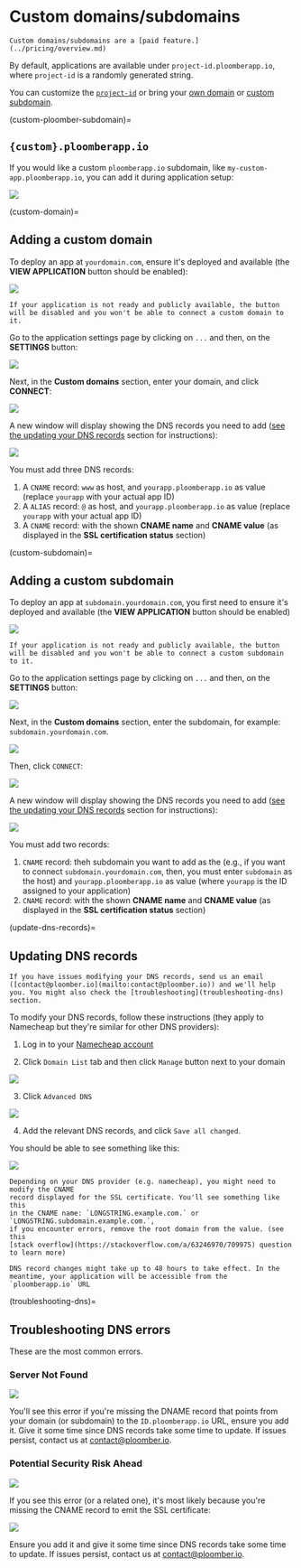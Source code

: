 # Custom domains/subdomains

```{important}
Custom domains/subdomains are a [paid feature.](../pricing/overview.md)
```

By default, applications are available under `project-id.ploomberapp.io`, where `project-id` is a randomly generated string.

You can customize the [`project-id`](custom-ploomber-subdomain) or bring your [own domain](custom-domain) or [custom subdomain](custom-subdomain).

(custom-ploomber-subdomain)=
## `{custom}.ploomberapp.io`

If you would like a custom `ploomberapp.io` subdomain, like `my-custom-app.ploomberapp.io`, you can add it during application setup:

![](../static/custom-domains/custom-names.png)


(custom-domain)=
## Adding a custom domain

To deploy an app at `yourdomain.com`, ensure it's deployed and available (the **VIEW APPLICATION** button should be enabled):

![](../static/custom-domains/view-application.png)

```{warning}
If your application is not ready and publicly available, the button will be disabled and you won't be able to connect a custom domain to it.
```

Go to the application settings page by clicking on `...` and then, on the **SETTINGS** button:

![](../static/custom-domains/settings-button.png)

Next, in the **Custom domains** section, enter your domain, and click **CONNECT**:

![](../static/custom-domains/custom-domains-section.png)


A new window will display showing the DNS records you need to add ([see the updating your DNS records](update-dns-records) section for instructions):

![](../static/custom-domains/pointing-change-dns-records.png)


You must add three DNS records:

1. A `CNAME` record: `www` as host, and `yourapp.ploomberapp.io` as value (replace `yourapp` with your actual app ID)
2. A `ALIAS` record: `@` as host, and `yourapp.ploomberapp.io` as value (replace `yourapp` with your actual app ID)
3. A `CNAME` record: with the shown **CNAME name** and **CNAME value** (as displayed in the **SSL certification status** section)

(custom-subdomain)=
## Adding a custom subdomain

To deploy an app at `subdomain.yourdomain.com`, you first need to ensure it's deployed and available (the **VIEW APPLICATION** button should be enabled)

![](../static/custom-domains/view-application.png)

```{warning}
If your application is not ready and publicly available, the button will be disabled and you won't be able to connect a custom subdomain to it.
```

Go to the application settings page by clicking on `...` and then, on the **SETTINGS** button:

![](../static/custom-domains/settings-button.png)

Next, in the **Custom domains** section, enter the subdomain, for example: `subdomain.yourdomain.com`.

![](../static/custom-domains/subdomain-settings.png)

Then, click `CONNECT`:

![](../static/custom-domains/subdomain-settings-selected.png)

A new window will display showing the DNS records you need to add ([see the updating your DNS records](update-dns-records) section for instructions):

![](../static/custom-domains/subdomain-dns.png)


You must add two records:

1. `CNAME` record: theh subdomain you want to add as the (e.g., if you want to connect `subdomain.yourdomain.com`, then, you must enter `subdomain` as the host) and `yourapp.ploomberapp.io` as value (where `yourapp` is the ID assigned to your application)
3. `CNAME` record: with the shown **CNAME name** and **CNAME value** (as displayed in the **SSL certification status** section)


(update-dns-records)=
## Updating DNS records

```{note}
If you have issues modifying your DNS records, send us an email ([contact@ploomber.io](mailto:contact@ploomber.io)) and we'll help you. You might also check the [troubleshooting](troubleshooting-dns) section.
```

To modify your DNS records, follow these instructions (they apply to Namecheap but they're similar for other DNS providers):

1. Log in to your [Namecheap account](https://www.namecheap.com/)

2. Click `Domain List` tab and then click `Manage` button next to your domain

![](../static/custom-domains/namecheap-domains.png)

3. Click `Advanced DNS`

![](../static/custom-domains/namecheap-advanced-dns.png)

4. Add the relevant DNS records, and click `Save all changed`.

You should be able to see something like this:

![](../static/custom-domains/namecheap-updated-dns-records.png)


```{important}
Depending on your DNS provider (e.g. namecheap), you might need to modify the CNAME
record displayed for the SSL certificate. You'll see something like this
in the CNAME name: `LONGSTRING.example.com.` or `LONGSTRING.subdomain.example.com.`,
if you encounter errors, remove the root domain from the value. (see this
[stack overflow](https://stackoverflow.com/a/63246970/709975) question to learn more)
```


```{important}
DNS record changes might take up to 48 hours to take effect. In the meantime, your application will be accessible from the `ploomberapp.io` URL
```

(troubleshooting-dns)=
## Troubleshooting DNS errors

These are the most common errors.

### Server Not Found

![](../static/custom-domains/domains-server-not-found.png)

You'll see this error if you're missing the DNAME record that points from your domain (or subdomain) to the `ID.ploomberapp.io` URL, ensure you add it. Give it some time since DNS records take some time to update. If issues persist, contact us at [contact@ploomber.io](mailto:contact@ploomber.io).


### Potential Security Risk Ahead

![](../static/custom-domains/domains-ssl-error.png)

If you see this error (or a related one), it's most likely because you're missing the CNAME record to emit the SSL certificate:

![](../static/custom-domains/ssl-cname-record.png)

Ensure you add it and give it some time since DNS records take some time to update. If issues persist, contact us at [contact@ploomber.io](mailto:contact@ploomber.io).